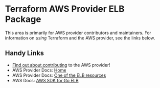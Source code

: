 # Terraform AWS Provider ELB Package

This area is primarily for AWS provider contributors and maintainers. For information on _using_ Terraform and the AWS provider, see the links below.


## Handy Links
* [Find out about contributing](../../../docs/contributing) to the AWS provider!
* AWS Provider Docs: [Home](https://registry.terraform.io/providers/hashicorp/aws/latest/docs)
* AWS Provider Docs: [One of the ELB resources](https://registry.terraform.io/providers/hashicorp/aws/latest/docs/resources/load_balancer_policy)
* AWS Docs: [AWS SDK for Go ELB](https://docs.aws.amazon.com/sdk-for-go/api/service/elb/)
